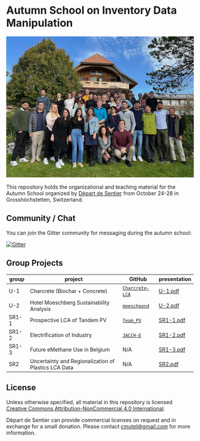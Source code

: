 # Autumn School on Inventory Data Manipulation

<img src="photo.jpeg">

This repository holds the organizational and teaching material for the Autumn School organized by [Départ de Sentier](https://www.d-d-s.ch/) from October 24-28 in Grosshöchstetten, Switzerland.

## Community / Chat

You can join the Gitter community for messaging during the autumn school:

[![Gitter](https://badges.gitter.im/autumn-school-inventory-data/community.svg)](https://gitter.im/autumn-school-inventory-data/community?utm_source=badge&utm_medium=badge&utm_campaign=pr-badge)

## Group Projects

| group | project | GitHub | presentation |
| ----- | ------- | ------ | ------------ |
| U-1 | Charcrete (Biochar + Concrete) | [`Charcrete-LCA`](https://github.com/mijafro/Charcrete-LCA) | [U-1.pdf](https://github.com/Depart-de-Sentier/Autumn-School-2022/tree/main/presentations/U-1.pdf)|
| U-2 | Hotel Moeschberg Sustainability Analysis | [`moeschpond`](https://github.com/tyrael147/moeschpond/) | [U-2.pdf](https://github.com/Depart-de-Sentier/Autumn-School-2022/tree/main/presentations/SR1-2.pdf) |
| SR1-1 | Prospective LCA of Tandem PV | [`Team_PV`](https://github.com/alideoro/Team_PV) | [SR1-1.pdf](https://github.com/Depart-de-Sentier/Autumn-School-2022/tree/main/presentations/SR1-1.pdf) |
| SR1-2 | Electrification of Industry | [`JACCH-E`](https://github.com/Akxst/JACCH-E) | [SR1-2.pdf](https://github.com/Depart-de-Sentier/Autumn-School-2022/tree/main/presentations/SR1-2.pdf) |
| SR1-3 | Future eMethane Use in Belgium | N/A | [SR1-3.pdf](https://github.com/Depart-de-Sentier/Autumn-School-2022/tree/main/presentations/SR1-1.pdf)|
| SR2 | Uncertainty and Regionalization of Plastics LCA Data | N/A | [SR2.pdf](https://github.com/Depart-de-Sentier/Autumn-School-2022/tree/main/presentations/SR1-1.pdf) |

## License

Unless otherwise specified, all material in this repository is licensed [Creative Commons Attribution-NonCommercial 4.0 International](https://creativecommons.org/licenses/by-nc/4.0/legalcode).

Départ de Sentier can provide commercial licenses on request and in exchange for a small donation. Please contact cmutel@gmail.com for more information.
